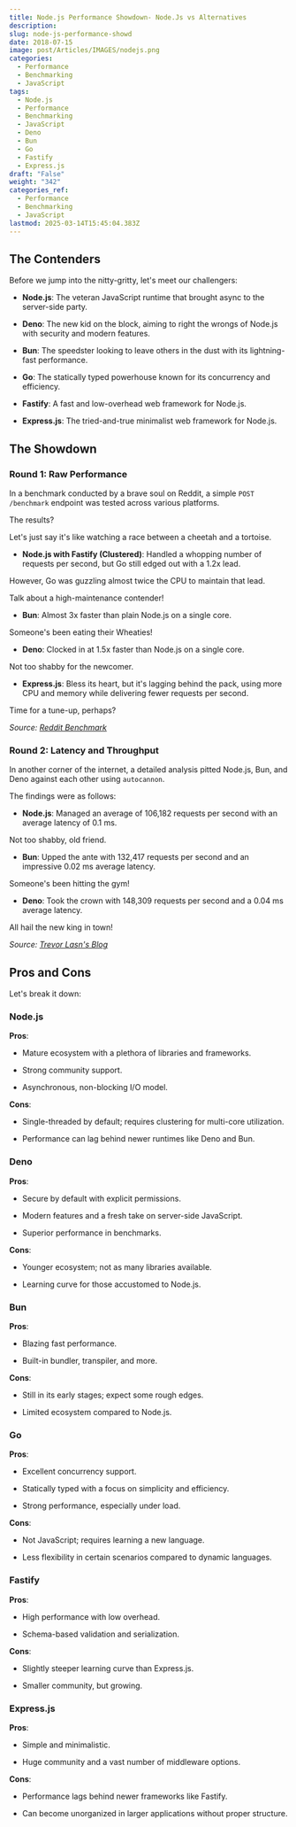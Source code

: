 ```yaml
---
title: Node.js Performance Showdown- Node.Js vs Alternatives
description: 
slug: node-js-performance-showd
date: 2018-07-15
image: post/Articles/IMAGES/nodejs.png
categories:
  - Performance
  - Benchmarking
  - JavaScript
tags:
  - Node.js
  - Performance
  - Benchmarking
  - JavaScript
  - Deno
  - Bun
  - Go
  - Fastify
  - Express.js
draft: "False"
weight: "342"
categories_ref:
  - Performance
  - Benchmarking
  - JavaScript
lastmod: 2025-03-14T15:45:04.383Z
---
```

<!-- 
# Node.js Performance Showdown: How Does It Stack Up Against the Rest?

Ah, Node.js.

The darling of server-side JavaScript enthusiasts everywhere.

But how does it really fare in the wild jungle of backend technologies?

Buckle up, buttercup, because we're about to dive into a performance smackdown featuring Node.js and its worthy adversaries: Deno, Bun, Go, and the ever-popular frameworks Fastify and Express.js. -->

## The Contenders

Before we jump into the nitty-gritty, let's meet our challengers:

* **Node.js**: The veteran JavaScript runtime that brought async to the server-side party.

* **Deno**: The new kid on the block, aiming to right the wrongs of Node.js with security and modern features.

* **Bun**: The speedster looking to leave others in the dust with its lightning-fast performance.

* **Go**: The statically typed powerhouse known for its concurrency and efficiency.

* **Fastify**: A fast and low-overhead web framework for Node.js.

* **Express.js**: The tried-and-true minimalist web framework for Node.js.

## The Showdown

### Round 1: Raw Performance

In a benchmark conducted by a brave soul on Reddit, a simple `POST /benchmark` endpoint was tested across various platforms.

The results?

Let's just say it's like watching a race between a cheetah and a tortoise.

* **Node.js with Fastify (Clustered)**: Handled a whopping number of requests per second, but Go still edged out with a 1.2x lead.

However, Go was guzzling almost twice the CPU to maintain that lead.

Talk about a high-maintenance contender!

* **Bun**: Almost 3x faster than plain Node.js on a single core.

Someone's been eating their Wheaties!

* **Deno**: Clocked in at 1.5x faster than Node.js on a single core.

Not too shabby for the newcomer.

* **Express.js**: Bless its heart, but it's lagging behind the pack, using more CPU and memory while delivering fewer requests per second.

Time for a tune-up, perhaps?

*Source: [Reddit Benchmark](https://www.reddit.com/r/node/comments/13oqbvi/i_have_done_a_full_benchmark_of_a_post_rest_api/)*

### Round 2: Latency and Throughput

In another corner of the internet, a detailed analysis pitted Node.js, Bun, and Deno against each other using `autocannon`.

The findings were as follows:

* **Node.js**: Managed an average of 106,182 requests per second with an average latency of 0.1 ms.

Not too shabby, old friend.

* **Bun**: Upped the ante with 132,417 requests per second and an impressive 0.02 ms average latency.

Someone's been hitting the gym!

* **Deno**: Took the crown with 148,309 requests per second and a 0.04 ms average latency.

All hail the new king in town!

*Source: [Trevor Lasn's Blog](https://www.trevorlasn.com/blog/benchmarks-for-node-bun-deno)*

## Pros and Cons

Let's break it down:

### Node.js

**Pros**:

* Mature ecosystem with a plethora of libraries and frameworks.

* Strong community support.

* Asynchronous, non-blocking I/O model.

**Cons**:

* Single-threaded by default; requires clustering for multi-core utilization.

* Performance can lag behind newer runtimes like Deno and Bun.

### Deno

**Pros**:

* Secure by default with explicit permissions.

* Modern features and a fresh take on server-side JavaScript.

* Superior performance in benchmarks.

**Cons**:

* Younger ecosystem; not as many libraries available.

* Learning curve for those accustomed to Node.js.

### Bun

**Pros**:

* Blazing fast performance.

* Built-in bundler, transpiler, and more.

**Cons**:

* Still in its early stages; expect some rough edges.

* Limited ecosystem compared to Node.js.

### Go

**Pros**:

* Excellent concurrency support.

* Statically typed with a focus on simplicity and efficiency.

* Strong performance, especially under load.

**Cons**:

* Not JavaScript; requires learning a new language.

* Less flexibility in certain scenarios compared to dynamic languages.

### Fastify

**Pros**:

* High performance with low overhead.

* Schema-based validation and serialization.

**Cons**:

* Slightly steeper learning curve than Express.js.

* Smaller community, but growing.

### Express.js

**Pros**:

* Simple and minimalistic.

* Huge community and a vast number of middleware options.

**Cons**:

* Performance lags behind newer frameworks like Fastify.

* Can become unorganized in larger applications without proper structure.

<!-- 
## Conclusion

In the ever-evolving landscape of server-side development, Node.js remains a solid choice, especially with frameworks like Fastify giving it a performance boost.

However, if you're chasing raw speed and are open to newer technologies, Deno and Bun are worth a look.

And for those who don't mind venturing outside the JavaScript ecosystem, Go offers impressive performance and efficiency.

Remember, the best tool for the job depends on your specific use case, team expertise, and project requirements.

So, choose wisely, and may the performance be ever in your favor!

| Key Idea | Summary |
|---|---|
| **Node.js Performance** | Solid, but newer runtimes like Deno and Bun are faster in benchmarks.

|
| **Fastify vs.

Express.js** | Fastify offers better performance; Express.js is more established but slower.

|
| **Go's Efficiency** | Go outperforms Node.js but at the cost of higher CPU usage.

|
| **Bun's Speed** | Bun is significantly faster than Node.js on a single core.

|
| **Deno's Promise** | Deno offers improved performance and security but has a younger ecosystem.

|

**Reference Links**:

- [Reddit Benchmark](https://www.reddit.com/r/node/comments/13oqbvi/i_have_done_a_full_benchmark_of_a_post_rest_api/)
- [Trevor Lasn's Blog](https://www.trevorlasn.com/blog/benchmarks-for-node-bun-deno)
- [State of Node.js Performance 2023](https://blog.rafaelgss.dev/state-of-nodejs-performance-2023)
- [State of Node.js Performance 2024](https://nodesource.com/blog/State-of-Nodejs-Performance-2024/)
- [The State of Benchmarking in Node.js](https://webpro.nl/articles/the-state-of-benchmarking-in-nodejs) -->
